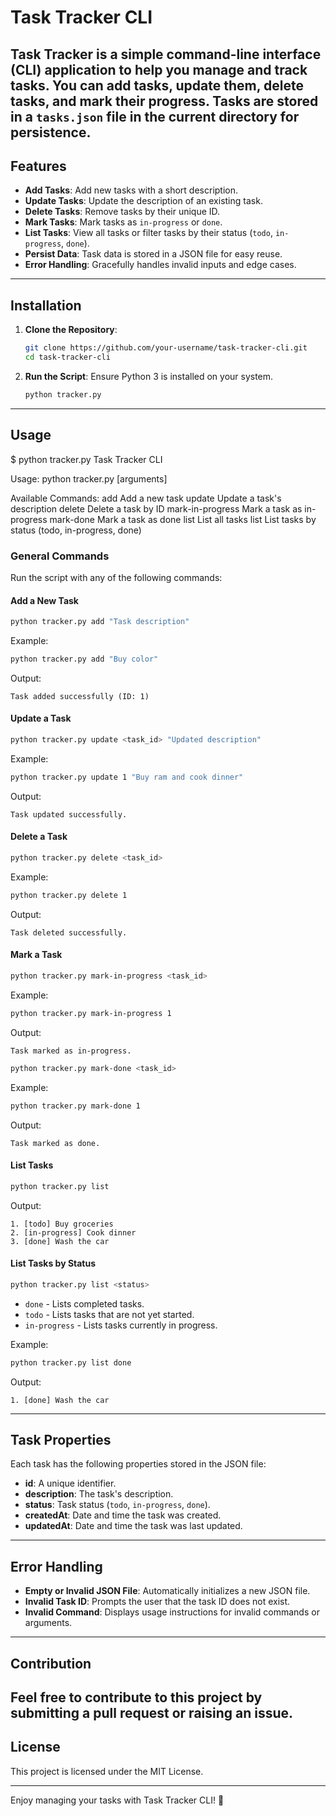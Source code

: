 # Task Tracker CLI  

Task Tracker is a simple command-line interface (CLI) application to help you manage and track tasks. You can add tasks, update them, delete tasks, and mark their progress. Tasks are stored in a `tasks.json` file in the current directory for persistence.
---

## Features  

- **Add Tasks**: Add new tasks with a short description.
- **Update Tasks**: Update the description of an existing task.
- **Delete Tasks**: Remove tasks by their unique ID.
- **Mark Tasks**: Mark tasks as `in-progress` or `done`.
- **List Tasks**: View all tasks or filter tasks by their status (`todo`, `in-progress`, `done`).
- **Persist Data**: Task data is stored in a JSON file for easy reuse.
- **Error Handling**: Gracefully handles invalid inputs and edge cases.
---

## Installation  

1. **Clone the Repository**:
   ```bash
   git clone https://github.com/your-username/task-tracker-cli.git
   cd task-tracker-cli
   ```

2. **Run the Script**:
   Ensure Python 3 is installed on your system.  
   ```bash
   python tracker.py
   ```
---

## Usage  

$ python tracker.py
Task Tracker CLI

Usage:
  python tracker.py <command> [arguments]

Available Commands:
  add <description>           Add a new task
  update <id> <description>   Update a task's description
  delete <id>                 Delete a task by ID
  mark-in-progress <id>       Mark a task as in-progress
  mark-done <id>              Mark a task as done
  list                        List all tasks
  list <status>               List tasks by status (todo, in-progress, done)

### General Commands  

Run the script with any of the following commands:  

#### **Add a New Task**  
```bash
python tracker.py add "Task description"
```  
Example:  
```bash
python tracker.py add "Buy color"
```  
Output:  
```
Task added successfully (ID: 1)
```

#### **Update a Task**  
```bash
python tracker.py update <task_id> "Updated description"
```  
Example:  
```bash
python tracker.py update 1 "Buy ram and cook dinner"
```  
Output:  
```
Task updated successfully.
```

#### **Delete a Task**  
```bash
python tracker.py delete <task_id>
```  
Example:  
```bash
python tracker.py delete 1
```  
Output:  
```
Task deleted successfully.
```

#### **Mark a Task**  
```bash
python tracker.py mark-in-progress <task_id>
```  
Example:  
```bash
python tracker.py mark-in-progress 1
```  
Output:  
```
Task marked as in-progress.
```

```bash
python tracker.py mark-done <task_id>
```  
Example:  
```bash
python tracker.py mark-done 1
```  
Output:  
```
Task marked as done.
```

#### **List Tasks**  
```bash
python tracker.py list
```  
Output:  
```
1. [todo] Buy groceries
2. [in-progress] Cook dinner
3. [done] Wash the car
```

#### **List Tasks by Status**  
```bash
python tracker.py list <status>
```  
- `done` - Lists completed tasks.  
- `todo` - Lists tasks that are not yet started.  
- `in-progress` - Lists tasks currently in progress.  

Example:  
```bash
python tracker.py list done
```  
Output:  
```
1. [done] Wash the car
```

---

## Task Properties  

Each task has the following properties stored in the JSON file:  

- **id**: A unique identifier.  
- **description**: The task's description.  
- **status**: Task status (`todo`, `in-progress`, `done`).  
- **createdAt**: Date and time the task was created.  
- **updatedAt**: Date and time the task was last updated.  

---

## Error Handling  

- **Empty or Invalid JSON File**: Automatically initializes a new JSON file.  
- **Invalid Task ID**: Prompts the user that the task ID does not exist.  
- **Invalid Command**: Displays usage instructions for invalid commands or arguments.
---

## Contribution  

Feel free to contribute to this project by submitting a pull request or raising an issue.  
---

## License  

This project is licensed under the MIT License.  

--- 
Enjoy managing your tasks with Task Tracker CLI! 🎉  

